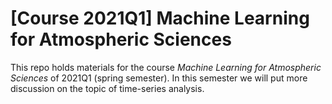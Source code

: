 # \[Course 2021Q1\] Machine Learning for Atmospheric Sciences

This repo holds materials for the course *Machine Learning for Atmospheric Sciences* of 2021Q1 (spring semester). In this semester we will put more discussion on the topic of time-series analysis.

